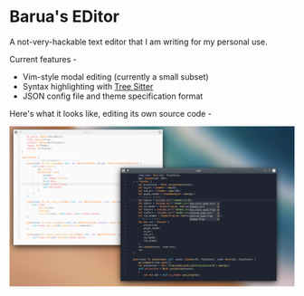 # Barua's EDitor

A not-very-hackable text editor that I am writing for my personal use.

Current features -

- Vim-style modal editing (currently a small subset)
- Syntax highlighting with [Tree Sitter](https://tree-sitter.github.io/tree-sitter/)
- JSON config file and theme specification format

Here's what it looks like, editing its own source code -

![screenshot_1](screenshots/bed_v0p1.png)
